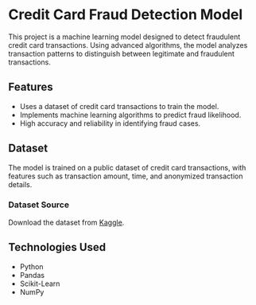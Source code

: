 <!DOCTYPE html>
<html lang="en">
<head>
  <meta charset="UTF-8">
  <meta name="viewport" content="width=device-width, initial-scale=1.0">
</head>
<body>
  <div class="container">
    <h1>Credit Card Fraud Detection Model</h1>
    <p>This project is a machine learning model designed to detect fraudulent credit card transactions. Using advanced algorithms, the model analyzes transaction patterns to distinguish between legitimate and fraudulent transactions.</p>
    <h2>Features</h2>
    <ul>
      <li>Uses a dataset of credit card transactions to train the model.</li>
      <li>Implements machine learning algorithms to predict fraud likelihood.</li>
      <li>High accuracy and reliability in identifying fraud cases.</li>
    </ul>
    <h2>Dataset</h2>
    <p>The model is trained on a public dataset of credit card transactions, with features such as transaction amount, time, and anonymized transaction details.</p>
    <h3>Dataset Source</h3>
    <p>Download the dataset from <a href="https://www.kaggle.com/datasets/mlg-ulb/creditcardfraud" target="_blank">Kaggle</a>.</p>
    <h2>Technologies Used</h2>
    <ul>
      <li>Python</li>
      <li>Pandas</li>
      <li>Scikit-Learn</li>
      <li>NumPy</li>
    </ul>
  </div>
</body>
</html>

